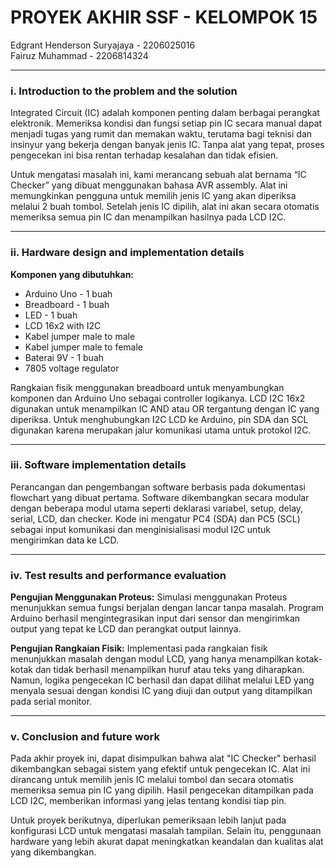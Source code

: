 
# PROYEK AKHIR SSF - KELOMPOK 15

Edgrant Henderson Suryajaya - 2206025016  
Fairuz Muhammad - 2206814324  

---

### i. Introduction to the problem and the solution

Integrated Circuit (IC) adalah komponen penting dalam berbagai perangkat elektronik. Memeriksa kondisi dan fungsi setiap pin IC secara manual dapat menjadi tugas yang rumit dan memakan waktu, terutama bagi teknisi dan insinyur yang bekerja dengan banyak jenis IC. Tanpa alat yang tepat, proses pengecekan ini bisa rentan terhadap kesalahan dan tidak efisien.

Untuk mengatasi masalah ini, kami merancang sebuah alat bernama “IC Checker” yang dibuat menggunakan bahasa AVR assembly. Alat ini memungkinkan pengguna untuk memilih jenis IC yang akan diperiksa melalui 2 buah tombol. Setelah jenis IC dipilih, alat ini akan secara otomatis memeriksa semua pin IC dan menampilkan hasilnya pada LCD I2C.

---

### ii. Hardware design and implementation details

**Komponen yang dibutuhkan:**
- Arduino Uno - 1 buah
- Breadboard - 1 buah
- LED - 1 buah
- LCD 16x2 with I2C
- Kabel jumper male to male
- Kabel jumper male to female
- Baterai 9V - 1 buah
- 7805 voltage regulator

Rangkaian fisik menggunakan breadboard untuk menyambungkan komponen dan Arduino Uno sebagai controller logikanya. LCD I2C 16x2 digunakan untuk menampilkan IC AND atau OR tergantung dengan IC yang diperiksa. Untuk menghubungkan I2C LCD ke Arduino, pin SDA dan SCL digunakan karena merupakan jalur komunikasi utama untuk protokol I2C.

---

### iii. Software implementation details

Perancangan dan pengembangan software berbasis pada dokumentasi flowchart yang dibuat pertama. Software dikembangkan secara modular dengan beberapa modul utama seperti deklarasi variabel, setup, delay, serial, LCD, dan checker. Kode ini mengatur PC4 (SDA) dan PC5 (SCL) sebagai input komunikasi dan menginisialisasi modul I2C untuk mengirimkan data ke LCD.

---

### iv. Test results and performance evaluation

**Pengujian Menggunakan Proteus:**
Simulasi menggunakan Proteus menunjukkan semua fungsi berjalan dengan lancar tanpa masalah. Program Arduino berhasil mengintegrasikan input dari sensor dan mengirimkan output yang tepat ke LCD dan perangkat output lainnya.

**Pengujian Rangkaian Fisik:**
Implementasi pada rangkaian fisik menunjukkan masalah dengan modul LCD, yang hanya menampilkan kotak-kotak dan tidak berhasil menampilkan huruf atau teks yang diharapkan. Namun, logika pengecekan IC berhasil dan dapat dilihat melalui LED yang menyala sesuai dengan kondisi IC yang diuji dan output yang ditampilkan pada serial monitor.

---

### v. Conclusion and future work

Pada akhir proyek ini, dapat disimpulkan bahwa alat "IC Checker" berhasil dikembangkan sebagai sistem yang efektif untuk pengecekan IC. Alat ini dirancang untuk memilih jenis IC melalui tombol dan secara otomatis memeriksa semua pin IC yang dipilih. Hasil pengecekan ditampilkan pada LCD I2C, memberikan informasi yang jelas tentang kondisi tiap pin.

Untuk proyek berikutnya, diperlukan pemeriksaan lebih lanjut pada konfigurasi LCD untuk mengatasi masalah tampilan. Selain itu, penggunaan hardware yang lebih akurat dapat meningkatkan keandalan dan kualitas alat yang dikembangkan.
